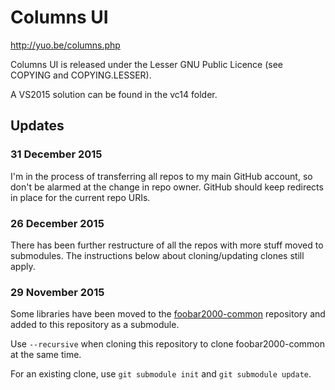 # Columns UI

http://yuo.be/columns.php

Columns UI is released under the Lesser GNU Public Licence (see COPYING and COPYING.LESSER).

A VS2015 solution can be found in the vc14 folder.

## Updates

### 31 December 2015

I'm in the process of transferring all repos to my main GitHub account, so don't be alarmed at the change in repo owner. GitHub should keep redirects in place for the current repo URIs.

### 26 December 2015

There has been further restructure of all the repos with more stuff moved to submodules. The instructions below about cloning/updating clones still apply.

### 29 November 2015

Some libraries have been moved to the [foobar2000-common](https://github.com/msquared2/foobar2000-common) repository and added to this repository as a submodule. 

Use `--recursive` when cloning this repository to clone foobar2000-common at the same time.

For an existing clone, use `git submodule init` and `git submodule update`.
